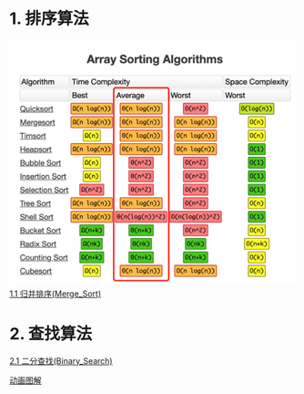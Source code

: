# 1. 排序算法
![排序算法](排序算法.png)
[1.1 归并排序(Merge_Sort)](https://alter1125.github.io/cn/%E6%8E%92%E5%BA%8F%E7%AE%97%E6%B3%95(%E4%B8%80)%E4%B9%8B%E5%BD%92%E5%B9%B6%E6%8E%92%E5%BA%8F/)

# 2. 查找算法
[2.1 二分查找(Binary_Search)](https://alter1125.github.io/cn/%E6%9F%A5%E6%89%BE%E7%AE%97%E6%B3%95(%E4%B8%80)%E4%B9%8B%E4%BA%8C%E5%88%86%E6%9F%A5%E6%89%BE/)

[动画图解](https://visualgo.net/en)